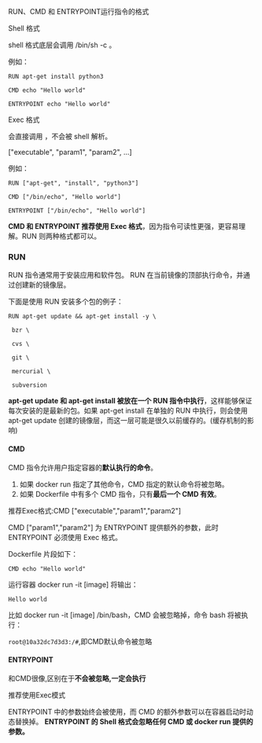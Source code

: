 RUN、CMD 和 ENTRYPOINT运行指令的格式



Shell 格式

shell 格式底层会调用 /bin/sh -c <command>。

<instruction> <command>


例如：

```
RUN apt-get install python3  

CMD echo "Hello world"  

ENTRYPOINT echo "Hello world" 
```



Exec 格式

会直接调用 <command>，不会被 shell 解析。

<instruction> ["executable", "param1", "param2", ...]

例如：

```
RUN ["apt-get", "install", "python3"]  

CMD ["/bin/echo", "Hello world"]  

ENTRYPOINT ["/bin/echo", "Hello world"]
```



**CMD 和 ENTRYPOINT 推荐使用 Exec 格式**，因为指令可读性更强，更容易理解。RUN 则两种格式都可以。



### RUN

RUN 指令通常用于安装应用和软件包。
RUN 在当前镜像的顶部执行命令，并通过创建新的镜像层。

下面是使用 RUN 安装多个包的例子：

```
RUN apt-get update && apt-get install -y \  

 bzr \

 cvs \

 git \

 mercurial \

 subversion
```

**apt-get update 和 apt-get install 被放在一个 RUN 指令中执行**，这样能够保证每次安装的是最新的包。如果 apt-get install 在单独的 RUN 中执行，则会使用 apt-get update 创建的镜像层，而这一层可能是很久以前缓存的。(缓存机制的影响)



#### **CMD**

CMD 指令允许用户指定容器的**默认执行的命令**。

1. 如果 docker run 指定了其他命令，CMD 指定的默认命令将被忽略。
2. 如果 Dockerfile 中有多个 CMD 指令，只有**最后一个 CMD 有效**。

推荐Exec格式:CMD ["executable","param1","param2"]



CMD ["param1","param2"] 为 ENTRYPOINT 提供额外的参数，此时 ENTRYPOINT 必须使用 Exec 格式。



Dockerfile 片段如下：

`CMD echo "Hello world"`



运行容器 docker run -it [image] 将输出：

`Hello world`

比如 docker run -it [image] /bin/bash，CMD 会被忽略掉，命令 bash 将被执行：

`root@10a32dc7d3d3:/#`,即CMD默认命令被忽略



#### **ENTRYPOINT**

和CMD很像,区别在于**不会被忽略,一定会执行**

推荐使用Exec模式

ENTRYPOINT 中的参数始终会被使用，而 CMD 的额外参数可以在容器启动时动态替换掉。
**ENTRYPOINT 的 Shell 格式会忽略任何 CMD 或 docker run 提供的参数。**